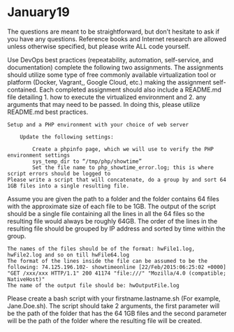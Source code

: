 # January19
The questions are meant to be straightforward, but don’t hesitate to ask if you have any questions. Reference books and Internet research are allowed unless otherwise specified, but please write ALL code yourself.
 
Use DevOps best practices (repeatability, automation, self-service, and documentation) complete the following two assignments. The assignments should utilize some type of free commonly available virtualization tool or platform (Docker, Vagrant,, Google Cloud, etc.) making the assignment self-contained. Each completed assignment should also include a README.md file detailing 1. how to execute the virtualized environment and 2. any arguments that may need to be passed. In doing this, please utilize README.md best practices.
 

    Setup and a PHP environment with your choice of web server

        Update the following settings:

            Create a phpinfo page, which we will use to verify the PHP environment settings
            sys_temp_dir to “/tmp/php/showtime”
            Set the file name to php_showtime_error.log; this is where script errors should be logged to
    Please write a script that will concatenate, do a group by and sort 64 1GB files into a single resulting file.

 
Assume you are given the path to a folder and the folder contains 64 files with the approximate size of each file to be 1GB. The output of the script should be a single file containing all the lines in all the 64 files so the resulting file would always be roughly 64GB. The order of the lines in the resulting file should be grouped by IP address and sorted by time within the group.
 

    The names of the files should be of the format: hwFile1.log, hwFile2.log and so on till hwFile64.log
    The format of the lines inside the file can be assumed to be the following: 74.125.196.102- showtimeonline [22/Feb/2015:06:25:02 +0000] "GET /xxx/xxx HTTP/1.1" 200 41174 "file:///" "Mozilla/4.0 (compatible; NativeHost)"
    The name of the output file should be: hwOutputFile.log

Please create a bash script with your firstname.lastname.sh (For example, Jane.Doe.sh). The script should take 2 arguments, the first parameter will be the path of the folder that has the 64 1GB files and the second parameter will be the path of the folder where the resulting file will be created.

